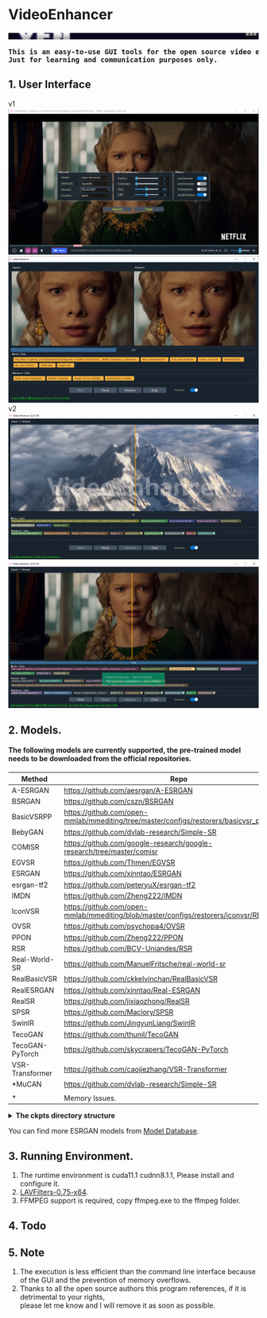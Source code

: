 # VideoEnhancer
![](assets/ve.png) <BR>

<pre><strong>This is an easy-to-use GUI tools for the open source video enhancement methods.This tools is completely free , 
Just for learning and communication purposes only.</strong></pre>

## 1. User Interface 
v1
![](assets/previewer01.png) <BR>
![](assets/previewer02.png) <BR>
v2
![](assets/previewer03.png) <BR>
![](assets/previewer04.png) <BR>
## 2. Models.

#### The following models are currently supported, the pre-trained model needs to be downloaded from the official repositories.

 |  Method   | Repo   |
 |  ----  | ----  |
 | A-ESRGAN |https://github.com/aesrgan/A-ESRGAN | 
 | BSRGAN | https://github.com/cszn/BSRGAN |
 | BasicVSRPP  | https://github.com/open-mmlab/mmediting/tree/master/configs/restorers/basicvsr_plusplus |
 | BebyGAN |https://github.com/dvlab-research/Simple-SR | 
 | COMISR |https://github.com/google-research/google-research/tree/master/comisr|
 | EGVSR | https://github.com/Thmen/EGVSR | 
 | ESRGAN | https://github.com/xinntao/ESRGAN |
 | esrgan-tf2 | https://github.com/peteryuX/esrgan-tf2 | 
 | IMDN |  https://github.com/Zheng222/IMDN | 
 | IconVSR | https://github.com/open-mmlab/mmediting/blob/master/configs/restorers/iconvsr/README.md | 
 | OVSR | https://github.com/psychopa4/OVSR | 
 | PPON | https://github.com/Zheng222/PPON | 
 | RSR | https://github.com/BCV-Uniandes/RSR |
 | Real-World-SR |  https://github.com/ManuelFritsche/real-world-sr | 
 | RealBasicVSR | https://github.com/ckkelvinchan/RealBasicVSR | 
 | RealESRGAN | https://github.com/xinntao/Real-ESRGAN | 
 | RealSR |  https://github.com/jixiaozhong/RealSR | 
 | SPSR |  https://github.com/Maclory/SPSR | 
 | SwinIR | https://github.com/JingyunLiang/SwinIR |  
 | TecoGAN | https://github.com/thunil/TecoGAN | 
 | TecoGAN-PyTorch |https://github.com/skycrapers/TecoGAN-PyTorch |
 | VSR-Transformer | https://github.com/caojiezhang/VSR-Transformer | 
 | *MuCAN |https://github.com/dvlab-research/Simple-SR | 
 | |  |
 | * |  Memory Issues. |

 <details>
<summary><b>The ckpts directory structure</b> </summary>
<b>Note:</b> Copy to the appropriate directory, otherwise it will not work properly.<br>
  <pre>
----ckpts\
    |----A-ESRGAN\
    |    |----A_ESRGAN_Multi.pth
    |    |----A_ESRGAN_Multi_Plus.pth
    |    |----A_ESRGAN_Single.pth
    |----BasicVSRPP\
    |    |----basicvsr_plusplus_c128n25_ntire_decompress_track1_20210223-7b2eba02.pth
    |    |----basicvsr_plusplus_c128n25_ntire_decompress_track2_20210314-eeae05e6.pth
    |    |----basicvsr_plusplus_c128n25_ntire_decompress_track3_20210304-6daf4a40.pth
    |    |----basicvsr_plusplus_c128n25_ntire_vsr_20210311-1ff35292.pth
    |    |----basicvsr_plusplus_c64n7_8x1_300k_vimeo90k_bd_20210305-ab315ab1.pth
    |    |----basicvsr_plusplus_c64n7_8x1_300k_vimeo90k_bi_20210305-4ef437e2.pth
    |    |----basicvsr_plusplus_c64n7_8x1_600k_reds4_20210217-db622b2f.pth
    |----BebyGAN\
    |    |----BebyGAN_x4.pth
    |----BSRGAN\
    |    |----BSRGAN.pth
    |    |----BSRGANx2.pth
    |    |----BSRNet.pth
    |----COMISR\
    |    |----model.ckpt.data-00000-of-00001
    |    |----model.ckpt.index
    |----EGVSR\
    |    |----EGVSR_iter420000.pth
    |----ESRGAN\
    |    |----1x_ArtClarity.pth
    |    |----1x_DEDITHER_32_512_126900_G.pth
    |    |----1x_PixelSharpen_v2.pth
    |    |----1x_Saiyajin_DeJPEG_300000_G.pth
    |    |----1x_SSAntiAlias9x.pth
    |    |----4x-UltraSharp.pth
    |    |----esrgan_psnr_x4c64b23g32_1x16_1000k_div2k_20200420-bf5c993c.pth
    |    |----ESRGAN_SRx4_DF2KOST_official-ff704c30.pth
    |    |----RRDB_ESRGAN_x4.pth
    |----FastDVDnet\
    |    |----model.pth
    |    |----model_clipped_noise.pth
    |----IconVSR\
    |    |----edvrm_reds_20210413-3867262f.pth
    |    |----edvrm_vimeo90k_20210413-e40e99a8.pth
    |    |----iconvsr_reds4_20210413-9e09d621.pth
    |    |----iconvsr_vimeo90k_bd_20210414-5f38cb34.pth
    |    |----iconvsr_vimeo90k_bi_20210413-7c7418dc.pth
    |----IMDN\
    |    |----IMDN_x2.pth
    |    |----IMDN_x3.pth
    |    |----IMDN_x4.pth
    |----MuCAN\
    |    |----MuCAN_REDS.pth
    |    |----MuCAN_Vimeo90K.pth
    |----OVSR\
    |    |----govsr_4+2_56.pth
    |    |----govsr_8+4_56.pth
    |    |----govsr_8+4_80.pth
    |    |----lovsr_4+2_56.pth
    |    |----lovsr_8+4_56.pth
    |    |----lovsr_8+4_80.pth
    |    |----ovsr_4x.pth
    |----PPON\
    |    |----PPON_G.pth
    |----RealBasicVSR\
    |    |----RealBasicVSR_x4.pth
    |----RealESRGAN\
    |    |----RealESRGANv2-animevideo-xsx2.pth
    |    |----RealESRGANv2-animevideo-xsx4.pth
    |    |----RealESRGAN_x2plus.pth
    |    |----RealESRGAN_x4plus.pth
    |    |----RealESRGAN_x4plus_anime_6B.pth
    |----RealSR\
    |    |----DF2K.pth
    |    |----RealSR_DPED.pth
    |    |----RealSR_JPEG.pth
    |----RSR\
    |    |----RSR.pth
    |----SPSR\
    |    |----spsr.pth
    |    |----spsr_1x.pth
    |    |----spsr_2x.pth
    |    |----spsr_8x.pth
    |----SPyNet\
    |    |----spynet_20210409-c6c1bd09.pth
    |----SwinIR\
    |    |----001_classicalSR_DF2K_s64w8_SwinIR-M_x2.pth
    |    |----001_classicalSR_DF2K_s64w8_SwinIR-M_x3.pth
    |    |----001_classicalSR_DF2K_s64w8_SwinIR-M_x4.pth
    |    |----001_classicalSR_DF2K_s64w8_SwinIR-M_x8.pth
    |    |----002_lightweightSR_DIV2K_s64w8_SwinIR-S_x2.pth
    |    |----002_lightweightSR_DIV2K_s64w8_SwinIR-S_x3.pth
    |    |----002_lightweightSR_DIV2K_s64w8_SwinIR-S_x4.pth
    |    |----003_realSR_BSRGAN_DFOWMFC_s64w8_SwinIR-L_x4_GAN.pth
    |    |----003_realSR_BSRGAN_DFO_s64w8_SwinIR-M_x4_GAN.pth
    |    |----005_colorDN_DFWB_s128w8_SwinIR-M_noise15.pth
    |    |----005_colorDN_DFWB_s128w8_SwinIR-M_noise25.pth
    |    |----005_colorDN_DFWB_s128w8_SwinIR-M_noise50.pth
    |----TecoGAN\
    |    |----TG-2X-TEST.data-00000-of-00001
    |    |----TG-2X-TEST.index
    |    |----TG-4X.data-00000-of-00001
    |    |----TG-4X.index
    |----TecoGAN-PyTorch\
    |    |----FRVSR_BD_iter400000.pth
    |    |----FRVSR_BI_iter400000.pth
    |    |----TecoGAN_2x_BD_REDS_iter500K.pth
    |    |----TecoGAN_4x_BD_REDS_iter500K.pth
    |    |----TecoGAN_4x_BD_Vimeo_iter500K.pth
    |    |----TecoGAN_4x_BI_Vimeo_iter500K.pth
    |    |----TecoGAN_BD_iter500000.pth
    |    |----TecoGAN_BI_iter500000.pth
    |----vsrTransformer\
    |    |----vsrTransformer_reds_x4_final.pth
</pre>
</details>

You can find more ESRGAN models from [Model Database](https://upscale.wiki/wiki/Model_Database).

## 3. Running Environment.

1. The runtime environment is cuda11.1 cudnn8.1.1, Please install and configure it.
2. [LAVFilters-0.75-x64](https://github.com/Nevcairiel/LAVFilters/releases).
3. FFMPEG support is required, copy ffmpeg.exe to the ffmpeg folder.

## 4. Todo
 
## 5. Note
1. The execution is less efficient than the command line interface because of the GUI and the prevention of memory overflows.<br>
2. Thanks to all the open source authors this program references, if it is detrimental to your rights, <br>
please let me know and I will remove it as soon as possible.
